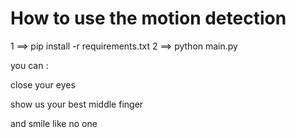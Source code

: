 


# How to use the motion detection


1 ==> pip install -r requirements.txt
2 ==> python main.py


you can : 

  close your eyes  
  
  show us your best middle finger 
  
  and smile like no one
